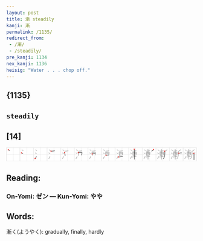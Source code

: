 ```yaml
---
layout: post
title: 漸 steadily
kanji: 漸
permalink: /1135/
redirect_from:
 - /漸/
 - /steadily/
pre_kanji: 1134
nex_kanji: 1136
heisig: "Water . . . chop off."
---
```


## {1135}

## `steadily`

## [14]

<div class="stroke"><img src="../images/E6BCB8.png" /></div>

## Reading:

### On-Yomi: ゼン &mdash; Kun-Yomi: やや

## Words:

漸く(ようやく): gradually, finally, hardly
